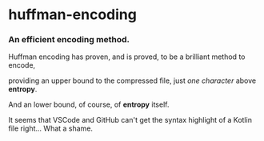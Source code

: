 # huffman-encoding
### An efficient encoding method.

Huffman encoding has proven, and is proved, to be a brilliant method to encode,

providing an upper bound to the compressed file, just _one character_ above **entropy**.

And an lower bound, of course, of **entropy** itself.

It seems that VSCode and GitHub can't get the syntax highlight of a Kotlin file right...
What a shame.
